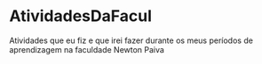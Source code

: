 # AtividadesDaFacul
Atividades que eu fiz e que irei fazer durante os meus períodos de aprendizagem na faculdade Newton Paiva
